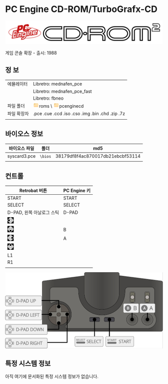 # PC Engine CD-ROM/TurboGrafx-CD

![](title.svg)

게임 콘솔 확장 - 출시: 1988


## 정 보

|||
|---|---|
| 에뮬레이터 | Libretro: mednafen_pce |
|  | Libretro: mednafen_pce_fast |
|  | Libretro: fbneo |
| 파일 폴더 | ![](../../icon.png)roms \ ![](../../icon.png)pcenginecd |
| 파일 확장자 | .pce .cue .ccd .iso .cso .img .bin .chd .zip .7z |
|||


## 바이오스 정보

| 바이오스 파일 | 폴더 | md5 |
|---|---|---|
| syscard3.pce | `\bios` | 38179df8f4ac870017db21ebcbf53114 |
|||


## 컨트롤

| Retrobat 버튼 | PC Engine 키 |
|---|---|
| START | START |
| SELECT | SELECT |
| D-PAD, 왼쪽 아날로그 스틱 | D-PAD |
| ![](../../west.webp) |  |
| ![](../../south.webp) | B |
| ![](../../east.webp) | A |
| ![](../../north.webp) |  |
| L1 |  |
| R1 |  |
|||


![](01.png)


## 특정 시스템 정보

아직 여기에 문서화된 특정 시스템 정보가 없습니다.